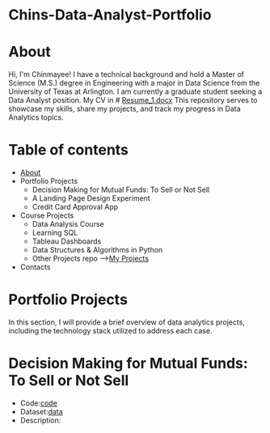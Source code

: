 # Chins-Data-Analyst-Portfolio
# About
Hi, I'm Chinmayee! I have a technical background and hold a Master of Science (M.S.) degree in Engineering with a major in Data Science from the University of Texas at Arlington. I am currently a graduate student seeking a Data Analyst position.
My CV in # [Resume_1.docx](https://github.com/Chins-10/Data-Analyst-Portfolio/files/15407315/Resume_1.docx)
This repository serves to showcase my skills, share my projects, and track my progress in Data Analytics topics.
# Table of contents
+ [About](https://github.com/Chins-10/Data-Analyst-Portfolio/blob/main/README.md#about)
+ Portfolio Projects
  - Decision Making for Mutual Funds: To Sell or Not Sell
  - A Landing Page Design Experiment
  - Credit Card Approval App
+ Course Projects
  - Data Analysis Course
  - Learning SQL
  - Tableau Dashboards
  - Data Structures & Algorithms in Python
  - Other Projects repo -->[My Projects](https://github.com/Chins-10/My-projects)
+ Contacts
# Portfolio Projects
In this section, I will provide a brief overview of data analytics projects, including the technology stack utilized to address each case.
# Decision Making for Mutual Funds: To Sell or Not Sell
+ Code:[code](https://colab.research.google.com/drive/1M5SRM4Iox584ncnGf5uk8lCykrREi8vW)
+ Dataset:[data](https://www.nasdaq.com/market-activity/index/comp/historical)
+ Description:










